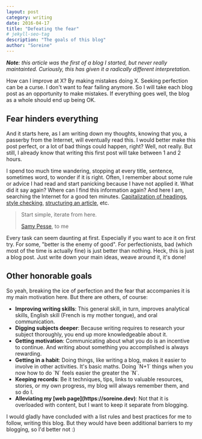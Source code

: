 ```yaml
---
layout: post
category: writing
date: 2016-04-17
title: "Defeating the fear"
# jekyll-seo-tag
description: "The goals of this blog"
author: "Soreine"
---
```


<section markdown="1">

_**Note**: this article was the first of a blog I started, but never really maintainted. Curiously, this has given it a radically different interpretation._

How can I improve at X? By making mistakes doing X. Seeking perfection can be a curse. I don't want to fear failing anymore. So I will take each blog post as an opportunity to make mistakes. If everything goes well, the blog as a whole should end up being OK.

## Fear hinders everything

And it starts here, as I am writing down my thoughts, knowing that you, a passerby from the Internet, will eventually read this. I would better make this post perfect, or a lot of bad things could happen, right? Well, not really. But still, I already know that writing this first post will take between 1 and 2 hours.

I spend too much time wandering, stopping at every title, sentence, sometimes word, to wonder if it is right. Often, I remember about some rule or advice I had read and start panicking because I have not applied it. What did it say again? Where can I find this information again? And here I am, searching the Internet for a good ten minutes. [Capitalization of headings](http://titlecapitalization.com/), [style checking](http://www.hemingwayapp.com/), [structuring an article](http://engineerwriting.jottit.com/), etc.

<div class="epigraph">
<blockquote>
<p>Start simple, iterate from here.</p>
<footer>
<a href="https://twitter.com/SamyPesse">Samy Pesse</a>, to me
</footer>
</blockquote>
</div>

Every task can seem daunting at first. Especially if you want to ace it on first try.
For some, "better is the enemy of good". For perfectionists, bad (which most of the time is actually fine) is just better than nothing. Heck, this is just a blog post. Just write down your main ideas, weave around it, it's done!

## Other honorable goals

So yeah, breaking the ice of perfection and the fear that accompanies it is my main motivation here. But there are others, of course:

<ul>
<li markdown="1">
 <strong>Improving writing skills</strong>: This general skill, in turn, improves analytical skills, English skill (French is my mother tongue), and oral communication.

</li>
<li markdown="1">
 <strong>Digging subjects deeper</strong>: Because writing requires to research your subject thoroughly, you end up more knowledgeable about it.

</li>
<li markdown="1">
 <strong>Getting motivation</strong>: Communicating about what you do is an incentive to continue. And writing about something you accomplished is always rewarding.

</li>
<li markdown="1">
 <strong>Getting in a habit</strong>: Doing things, like writing a blog, makes it easier to involve in other activities. It's basic maths. Doing `N+1` things when you now how to do `N` feels easier the greater the `N`.

</li>
<li markdown="1">
 <strong>Keeping records</strong>: Be it techniques, tips, links to valuable resources, stories, or my own progress, my blog will always remember them, and so do I.

</li>
<li markdown="1">
 <strong>Alleviating my [web page](https://soreine.dev)</strong>: Not that it is overloaded with content, but I want to keep it separate from blogging.
</li>
</ul>

I would gladly have concluded with a list rules and best practices for me to follow, writing this blog. But they would have been additional barriers to my blogging, so I'd better not :)

</section>
